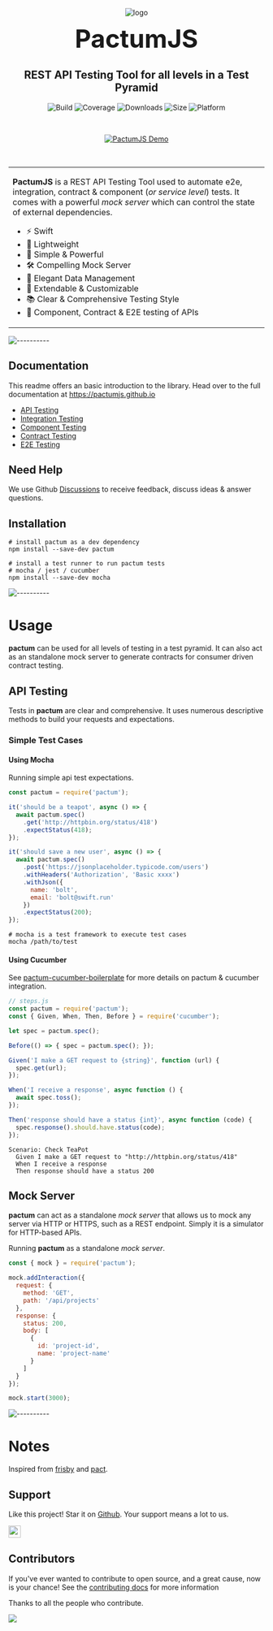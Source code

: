 <span align="center">

![logo](https://pactumjs.github.io/_media/logo-icon-small.svg)

<span style="font-weight:bold; font-size:3.5em;">PactumJS</span>

<h2>REST API Testing Tool for all levels in a Test Pyramid</h2>

![Build](https://github.com/pactumjs/pactum/workflows/Build/badge.svg?branch=master)
![Coverage](https://img.shields.io/codeclimate/coverage/ASaiAnudeep/pactum)
![Downloads](https://img.shields.io/npm/dt/pactum)
![Size](https://img.shields.io/bundlephobia/minzip/pactum)
![Platform](https://img.shields.io/node/v/pactum)

</span>

<br />
<p align="center"><a href="https://pactumjs.github.io"><img src="https://raw.githubusercontent.com/pactumjs/pactum/master/assets/demo.gif" alt="PactumJS Demo"/></a>
</p>
<br />

<table>
<tr>
<td>

**PactumJS** is a REST API Testing Tool used to automate e2e, integration, contract & component (*or service level*) tests. It comes with a powerful *mock server* which can control the state of external dependencies.

- ⚡ Swift
- 🎈 Lightweight
- 🚀 Simple & Powerful
- 🛠️ Compelling Mock Server
- 💎 Elegant Data Management
- 🔧 Extendable & Customizable
- 📚 Clear & Comprehensive Testing Style
- 🔗 Component, Contract & E2E testing of APIs

</td>
</tr>
</table>

![----------](https://raw.githubusercontent.com/pactumjs/pactum/master/assets/rainbow.png)

## Documentation

This readme offers an basic introduction to the library. Head over to the full documentation at https://pactumjs.github.io

- [API Testing](https://pactumjs.github.io/#/api-testing)
- [Integration Testing](https://pactumjs.github.io/#/integration-testing)
- [Component Testing](https://pactumjs.github.io/#/component-testing)
- [Contract Testing](https://pactumjs.github.io/#/contract-testing)
- [E2E Testing](https://pactumjs.github.io/#/e2e-testing)

## Need Help

We use Github [Discussions](https://github.com/pactumjs/pactum/discussions) to receive feedback, discuss ideas & answer questions.

## Installation

```shell
# install pactum as a dev dependency
npm install --save-dev pactum

# install a test runner to run pactum tests
# mocha / jest / cucumber
npm install --save-dev mocha
```

![----------](https://raw.githubusercontent.com/pactumjs/pactum/master/assets/rainbow.png)

# Usage

**pactum** can be used for all levels of testing in a test pyramid. It can also act as an standalone mock server to generate contracts for consumer driven contract testing.

## API Testing

Tests in **pactum** are clear and comprehensive. It uses numerous descriptive methods to build your requests and expectations. 

### Simple Test Cases

#### Using Mocha

Running simple api test expectations.

```javascript
const pactum = require('pactum');

it('should be a teapot', async () => {
  await pactum.spec()
    .get('http://httpbin.org/status/418')
    .expectStatus(418);
});

it('should save a new user', async () => {
  await pactum.spec()
    .post('https://jsonplaceholder.typicode.com/users')
    .withHeaders('Authorization', 'Basic xxxx')
    .withJson({
      name: 'bolt',
      email: 'bolt@swift.run'
    })
    .expectStatus(200);
});
```

```shell
# mocha is a test framework to execute test cases
mocha /path/to/test
```

#### Using Cucumber

See [pactum-cucumber-boilerplate](https://github.com/pactumjs/pactum-cucumber-boilerplate) for more details on pactum & cucumber integration.

```javascript
// steps.js
const pactum = require('pactum');
const { Given, When, Then, Before } = require('cucumber');

let spec = pactum.spec();

Before(() => { spec = pactum.spec(); });

Given('I make a GET request to {string}', function (url) {
  spec.get(url);
});

When('I receive a response', async function () {
  await spec.toss();
});

Then('response should have a status {int}', async function (code) {
  spec.response().should.have.status(code);
});
```

```gherkin
Scenario: Check TeaPot
  Given I make a GET request to "http://httpbin.org/status/418"
  When I receive a response
  Then response should have a status 200
```

## Mock Server

**pactum** can act as a standalone *mock server* that allows us to mock any server via HTTP or HTTPS, such as a REST endpoint. Simply it is a simulator for HTTP-based APIs.

Running **pactum** as a standalone *mock server*.

```javascript
const { mock } = require('pactum');

mock.addInteraction({
  request: {
    method: 'GET',
    path: '/api/projects'
  },
  response: {
    status: 200,
    body: [
      {
        id: 'project-id',
        name: 'project-name'
      }
    ]
  }
});

mock.start(3000);
```

![----------](https://raw.githubusercontent.com/pactumjs/pactum/master/assets/rainbow.png)

# Notes

Inspired from [frisby](https://docs.frisbyjs.com/) and [pact](https://docs.pact.io).

## Support

Like this project! Star it on [Github](https://github.com/pactumjs/pactum/stargazers). Your support means a lot to us.

<a href="https://github.com/pactumjs/pactum/stargazers"><img src="https://img.shields.io/github/stars/pactumjs/pactum?style=social" style="margin-left:0;box-shadow:none;border-radius:0;height:24px"></a>

## Contributors

If you've ever wanted to contribute to open source, and a great cause, now is your chance! See the [contributing docs](https://github.com/pactumjs/pactum/blob/master/CONTRIBUTING.md) for more information

Thanks to all the people who contribute.

<a href="https://github.com/pactumjs/pactum/graphs/contributors">
  <img src="https://contrib.rocks/image?repo=pactumjs/pactum" />
</a>
<br />